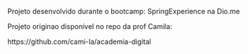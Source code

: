 <p>Projeto desenvolvido durante o bootcamp: SpringExperience na Dio.me</p>
<p>Projeto originao disponível no repo da prof Camila:</p>
<p>https://github.com/cami-la/academia-digital</p>
